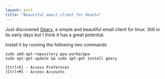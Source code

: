 ```yaml
---
layout: post
title: "Beautiful email client for Ubuntu"
---
```


Just discovered [Geary](https://wiki.gnome.org/Apps/Geary), a simple and beautiful email client for linux. Still in its early days but I think it has a great potential.

Install it by running the following two commands

```
sudo add-apt-repository ppa:yorba/ppa
sudo apt-get update && sudo apt-get install geary
```

```
[Ctrl+E] - Access Prefernces
[Ctrl+M] - Access Accounts
```